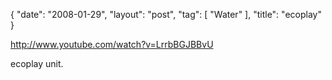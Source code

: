 {
   "date": "2008-01-29",
   "layout": "post",
   "tag": [
      "Water"
   ],
   "title": "ecoplay"
}

http://www.youtube.com/watch?v=LrrbBGJBBvU  

ecoplay unit.